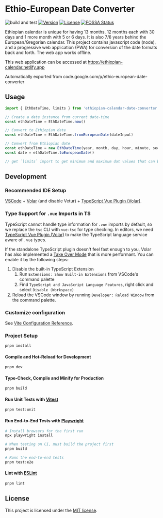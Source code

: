 # Ethio-European Date Converter

![build and test](<https://github.com/melaku-z/ethio-european-date-converter/workflows/build and test/badge.svg>)
[![Version](https://img.shields.io/npm/v/ethiopian-calendar-date-converter.svg?sanitize=true)](https://www.npmjs.com/package/ethiopian-calendar-date-converter)
[![License](https://img.shields.io/npm/l/ethiopian-calendar-date-converter.svg?sanitize=true)](https://www.npmjs.com/package/ethiopian-calendar-date-converter)
[![FOSSA Status](https://app.fossa.io/api/projects/git%2Bgithub.com%2Fmelaku-z%2Fethio-european-date-converter.svg?type=shield)](https://app.fossa.io/projects/git%2Bgithub.com%2Fmelaku-z%2Fethio-european-date-converter?ref=badge_shield)

Ethiopian calendar is unique for having 13 months, 12 months each with 30 days and 1 more month with 5 or 6 days. It is also 7/8 years behind the European/Gregorian calendar.
This project contains javascript code (node), and a progressive web application (PWA) for conversion of the date formats back and forth. The web app works offline.

This web application can be accessed at <https://ethiopian-calendar.netlify.app>

Automatically exported from code.google.com/p/ethio-european-date-converter

## Usage

```js
import { EthDateTime, limits } from 'ethiopian-calendar-date-converter'

// Create a date instance from current date-time
const ethDateTime = EthDateTime.now()

// Convert to Ethiopian date
const ethDateTime = EthDateTime.fromEuropeanDate(dateInput)

// Convert from Ethiopian date
const ethDateTime = new EthDateTime(year, month, day, hour, minute, second)
const date = ethDateTime.toEuropeanDate()

// get `limits` import to get minimum and maximum dat values that can be processed
```

## Development

### Recommended IDE Setup

[VSCode](https://code.visualstudio.com/) + [Volar](https://marketplace.visualstudio.com/items?itemName=Vue.volar) (and disable Vetur) + [TypeScript Vue Plugin (Volar)](https://marketplace.visualstudio.com/items?itemName=Vue.vscode-typescript-vue-plugin).

### Type Support for `.vue` Imports in TS

TypeScript cannot handle type information for `.vue` imports by default, so we replace the `tsc` CLI with `vue-tsc` for type checking. In editors, we need [TypeScript Vue Plugin (Volar)](https://marketplace.visualstudio.com/items?itemName=Vue.vscode-typescript-vue-plugin) to make the TypeScript language service aware of `.vue` types.

If the standalone TypeScript plugin doesn't feel fast enough to you, Volar has also implemented a [Take Over Mode](https://github.com/johnsoncodehk/volar/discussions/471#discussioncomment-1361669) that is more performant. You can enable it by the following steps:

1. Disable the built-in TypeScript Extension
   1. Run `Extensions: Show Built-in Extensions` from VSCode's command palette
   2. Find `TypeScript and JavaScript Language Features`, right click and select `Disable (Workspace)`
2. Reload the VSCode window by running `Developer: Reload Window` from the command palette.

### Customize configuration

See [Vite Configuration Reference](https://vitejs.dev/config/).

### Project Setup

```sh
pnpm install
```

#### Compile and Hot-Reload for Development

```sh
pnpm dev
```

#### Type-Check, Compile and Minify for Production

```sh
pnpm build
```

#### Run Unit Tests with [Vitest](https://vitest.dev/)

```sh
pnpm test:unit
```

#### Run End-to-End Tests with [Playwright](https://playwright.dev)

```sh
# Install browsers for the first run
npx playwright install

# When testing on CI, must build the project first
pnpm build

# Runs the end-to-end tests
pnpm test:e2e
```

#### Lint with [ESLint](https://eslint.org/)

```sh
pnpm lint
```

## License

This project is licensed under the [MIT license](LICENSE).
